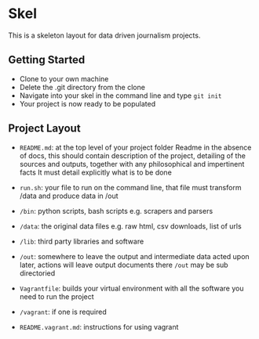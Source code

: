 Skel
====

This is a skeleton layout for data driven journalism projects.

Getting Started
---------------
* Clone to your own machine
* Delete the .git directory from the clone
* Navigate into your skel in the command line and type `git init`
* Your project is now ready to be populated

Project Layout
--------------
* `README.md`: at the top level of your project folder
 Readme in the absence of docs, this should contain description of the project, detailing of the sources and outputs, together with any philosophical and impertinent facts
 It must detail explicitly what is to be done

* `run.sh`: your file to run on the command line, that file must transform /data and produce data in /out
* `/bin`: python scripts, bash scripts e.g. scrapers and parsers
* `/data`: the original data files e.g. raw html, csv downloads, list of urls
* `/lib`: third party libraries and software
* `/out`: somewhere to leave the output and intermediate data acted upon later, actions will leave output documents there
`/out` may be sub directoried

* `Vagrantfile`: builds your virtual environment with all the software you need to run the project
* `/vagrant`: if one is required
* `README.vagrant.md`:  instructions for using vagrant
